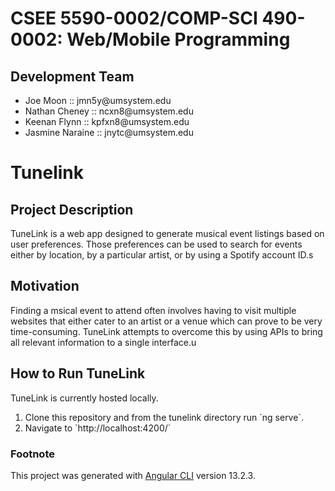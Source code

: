 # CSEE 5590-0002/COMP-SCI 490-0002: Web/Mobile Programming

## Development Team

<ul>
    <li>Joe Moon :: jmn5y@umsystem.edu</li>
    <li>Nathan Cheney :: ncxn8@umsystem.edu</li>
    <li>Keenan Flynn :: kpfxn8@umsystem.edu</li>
    <li>Jasmine Naraine :: jnytc@umsystem.edu</li>
</ul>

# Tunelink

## Project Description

TuneLink is a web app designed to generate musical event listings based on user preferences. Those preferences can be used to search for events either by location, by a particular artist, or by using a Spotify account ID.s

## Motivation

Finding a msical event to attend often involves having to visit multiple websites that either cater to an artist or a venue which can prove to be very time-consuming. TuneLink attempts to overcome this by using APIs to bring all relevant information to a single interface.u

## How to Run TuneLink
TuneLink is currently hosted locally. 
<ol>
    <li>Clone this repository and from the tunelink directory run `ng serve`.</li>
    <li>Navigate to `http://localhost:4200/`</li>
</ol>

### Footnote

This project was generated with [Angular CLI](https://github.com/angular/angular-cli) version 13.2.3.
